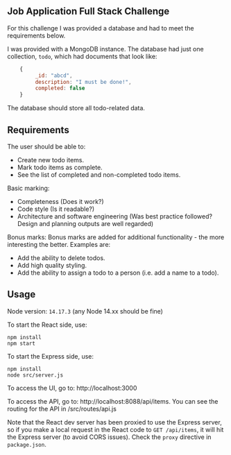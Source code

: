 ## Job Application Full Stack Challenge

For this challenge I was provided a database and had to meet the requirements below.

I was provided with a MongoDB instance. The database had just one collection, `todo`, which had documents that look like:
```javascript
    {
         _id: "abcd",
         description: "I must be done!",
         completed: false
    }
```
The database should store all todo-related data.

## Requirements
The user should be able to:
* Create new todo items.
* Mark todo items as complete.
* See the list of completed and non-completed todo items.

Basic marking:
* Completeness (Does it work?)
* Code style (Is it readable?)
* Architecture and software engineering (Was best practice followed? Design and planning outputs are well regarded)

Bonus marks:
Bonus marks are added for additional functionality - the more interesting the better.
Examples are:
* Add the ability to delete todos.
* Add high quality styling.
* Add the ability to assign a todo to a person (i.e. add a name to a todo).

## Usage
Node version: `14.17.3` (any Node 14.xx should be fine)

To start the React side, use:
```shell
npm install
npm start
```

To start the Express side, use:
```shell
npm install
node src/server.js
```

To access the UI, go to: http://localhost:3000

To access the API, go to: http://localhost:8088/api/items. You can see the routing for the API in /src/routes/api.js

Note that the React dev server has been proxied to use the Express server, so if you make a local request in the React code to `GET /api/items`, it will hit the Express server (to avoid CORS issues). Check the `proxy` directive in `package.json`.
